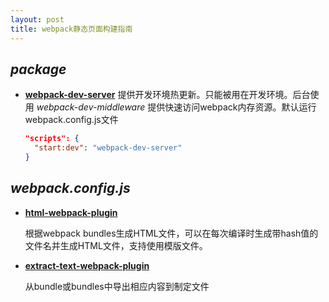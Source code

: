 ```yaml
---
layout: post
title: webpack静态页面构建指南
---
```


## _package_
  * **[webpack-dev-server](https://github.com/webpack/webpack-dev-server)**
    提供开发环境热更新。只能被用在开发环境。后台使用 _webpack-dev-middleware_ 提供快速访问webpack内存资源。默认运行webpack.config.js文件
    ```json
    "scripts": {
      "start:dev": "webpack-dev-server"
    }
    ```

## _webpack.config.js_
  * **[html-webpack-plugin](https://github.com/jantimon/html-webpack-plugin)**

    根据webpack bundles生成HTML文件，可以在每次编译时生成带hash值的文件名并生成HTML文件，支持使用模版文件。
  * **[extract-text-webpack-plugin](https://github.com/webpack-contrib/extract-text-webpack-plugin)**
    
    从bundle或bundles中导出相应内容到制定文件





